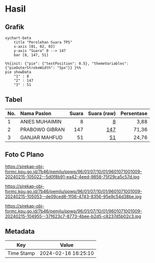 # Hasil

## Grafik

```mermaid
xychart-beta
    title "Perolehan Suara TPS"
    x-axis [01, 02, 03]
    y-axis "Suara" 0 --> 147
    bar [8, 147, 51]
```

```mermaid
%%{init: {"pie": {"textPosition": 0.5}, "themeVariables": {"pieOuterStrokeWidth": "5px"}} }%%
pie showData
    "1" : 8
    "2" : 147
    "3" : 51
```

## Tabel

| No. | Nama Paslon    | Suara | Suara (raw) | Persentase |
|:--- |:-------------- | -----:| -----------:| ----------:|
| 1   | ANIES MUHAIMIN | 8     | [8][p-1]    | 3,88       |
| 2   | PRABOWO GIBRAN | 147   | [147][p-2]  | 71,36      |
| 3   | GANJAR MAHFUD  | 51    | [51][p-3]   | 24,76      |


[p-1]: https://github.com/gigit-pemilu/pemilu-2024-96-papua-barat-daya/blob/main/pilpres/hitung-suara/sub/96-papua-barat-daya/sub/01-sorong/sub/07-aimas/sub/1001-aimas/sub/009-tps/sub/paslon-1.txt
[p-2]: https://github.com/gigit-pemilu/pemilu-2024-96-papua-barat-daya/blob/main/pilpres/hitung-suara/sub/96-papua-barat-daya/sub/01-sorong/sub/07-aimas/sub/1001-aimas/sub/009-tps/sub/paslon-2.txt
[p-3]: https://github.com/gigit-pemilu/pemilu-2024-96-papua-barat-daya/blob/main/pilpres/hitung-suara/sub/96-papua-barat-daya/sub/01-sorong/sub/07-aimas/sub/1001-aimas/sub/009-tps/sub/paslon-3.txt

## Foto C Plano

https://sirekap-obj-formc.kpu.go.id/7b46/pemilu/ppwp/96/01/07/10/01/9601071001009-20240215-105022--5d0f8b91-ea42-4eed-9858-75f29ca5c57d.jpg

https://sirekap-obj-formc.kpu.go.id/7b46/pemilu/ppwp/96/01/07/10/01/9601071001009-20240215-105053--de09ced8-1f06-4743-8356-95e9c54d38be.jpg

https://sirekap-obj-formc.kpu.go.id/7b46/pemilu/ppwp/96/01/07/10/01/9601071001009-20240215-104955--37f623c7-8773-4bee-b2d5-c8237d5b02c3.jpg


## Metadata

| Key        | Value               |
| ---------- | ------------------- |
| Time Stamp | 2024-02-16 16:25:10 |




